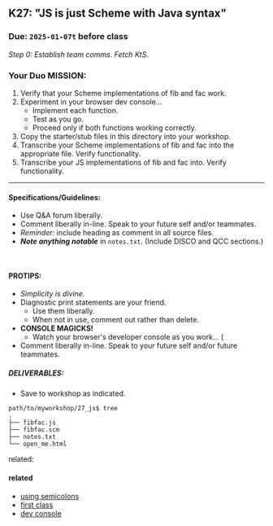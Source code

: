 ## K27: "JS is just Scheme with Java syntax"
### Due: `2025-01-07t` before class

_Step 0: Establish team comms. Fetch KtS._

### Your Duo MISSION: 

1. Verify that your Scheme implementations of fib and fac work.
1. Experiment in your browser dev console...
   - Implement each function.
   - Test as you go.
   - Proceed only if both functions working correctly.
1. Copy the starter/stub files in this directory into your workshop.
1. Transcribe your Scheme implementations of fib and fac into the appropriate file. Verify functionality.
1. Transcribe your JS implementations of fib and fac into. Verify functionality.

--- 

#### Specifications/Guidelines:
* Use Q&A forum liberally.
* Comment liberally in-line. Speak to your future self and/or teammates.
* _Reminder:_ include heading as comment in all source files.
* ***Note anything notable*** in `notes.txt`. (Include DISCO and QCC sections.)
<br>

#### PROTIPS:
* _Simplicity is divine_.
* Diagnostic print statements are your friend.
  - Use them liberally.
  - When not in use, comment out rather than delete.
* __CONSOLE MAGICKS!__
  - Watch your browser's developer console as you work... (
* Comment liberally in-line. Speak to your future self and/or future teammates.

##### DELIVERABLES:
* Save to workshop as indicated.

```
path/to/myworkshop/27_js$ tree
.
├── fibfac.js
├── fibfac.scm
├── notes.txt
└── open_me.html
```

related:
#### related
* [using semicolons](https://www.codecademy.com/resources/blog/your-guide-to-semicolons-in-javascript/)
* [first class](https://developer.mozilla.org/en-US/docs/Glossary/First-class_Function)
* [dev console](https://developer.mozilla.org/en-US/docs/Learn_web_development/Howto/Tools_and_setup/What_are_browser_developer_tools)

